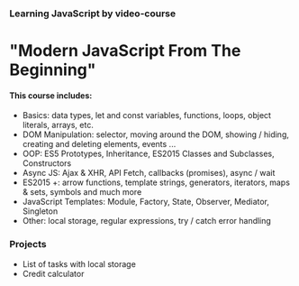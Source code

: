 ### Learning JavaScript by video-course 
# "Modern JavaScript From The Beginning"

#### This course includes:
* Basics: data types, let and const variables, functions, loops, object literals, arrays, etc.
* DOM Manipulation: selector, moving around the DOM, showing / hiding, creating and deleting elements, events ...
* OOP: ES5 Prototypes, Inheritance, ES2015 Classes and Subclasses, Constructors
* Async JS: Ajax & XHR, API Fetch, callbacks (promises), async / wait
* ES2015 +: arrow functions, template strings, generators, iterators, maps & sets, symbols and much more
* JavaScript Templates: Module, Factory, State, Observer, Mediator, Singleton
* Other: local storage, regular expressions, try / catch error handling


### Projects

* List of tasks with local storage
* Credit calculator
